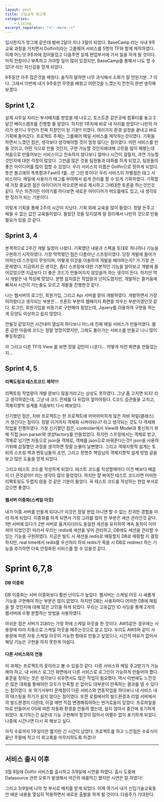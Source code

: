 ```yaml
---
layout: post
title: 신입교육 회고록
categories:
    - Living
excerpt_separator: "<!--more-->"
---
```


입사한지가 엊그제 같은데 벌써 2달이 지나 3월이 되었다. BaseCamp 라는 사내 9주 교육 과정을 거치면서 Dolfin이라는 그룹웨어 서비스를 5명의 TF와 함께 제작하였다. 이제 어느덧 9주차에 접어들었고 다음주면 실제 현업부서에 가서 일을 하게 될 것이다. 아직 한참이나 부족하고 가야할 일이 많이 있겠지만, BaseCamp를 통해서 나도 할 수 있다! 라는 자신감을 얻게 되었다.

9주동안 아주 많은것을 배웠다. 솔직히 말하면 너무 과식해서 소화가 잘 안된기분...? 이다. 그래서 이번에 내가 9주동안 무엇을 배웠고 어떤것을 느꼈는지 천천히 한번 생각해보겠다.

## Sprint 1,2

실제 사무실 자리는 부서배치를 받았을 때 나오고, 토스트존 같은곳에 컴퓨터를 놓고 2달간 베이스캠프를 진행할 줄 알았다. 하지만 1주차에 바로 내 자리를 받았다! 나만의 자리가 생기니 무언가 진짜 직장인이 된 기분!! 이였다. 여러가지 환경 설정을 끝내고 바로 기획에 들어갔다. 프로젝트 주제는 그룹웨어 메일 서비스를 제작하는것이였다. 기획을 하면서 느꼈던 점은, 생각보다 생각해야할 것이 엄청 많다는 점이였다. 어떤 서비스를 만들 것이고, 어떤 식으로 만들 것인지, 구현 가능할 것인지에대해 고민을 많이 해봤는데 처음으로 만들어보는 서비스이고 친숙하지 않다보니 얼마나 시간이 걸릴지, 과연 가능할 것인지에 대한 걱정이 많았다. 그만큼 많은 것을 팀원들과 대화를 하게 되었고, 팀원들의 좋은 아이디어를 많이 접할 수 있었다. 우리 서비스의 이름은 Dolfin으로 정하게 되었다. 뜻은 돌고래의 똑똑함과 Fast의 f를...딴 그런 뜻이다! 우리 서비스의 차별점은 태그 서비스이다. 메일에 사용자가 태그를 부여해서 쉽게 관리를 할 수 있게 기획하였다.
기획할때 가장 중요한 점은 아이디어가 떠오르면 바로 제시하고 그에대한 토론을 하는것인것 같다. 무슨 의견이든 이야기를 하다보면 새로운 아이디어가 떠오를때도 있고, 내 생각또한 정리가 되는 기분이다.

이렇게 기획을 통해 2주의 시간이 지났다.
기획 외에 교육을 많이 들었다. 정말 돈주고 배울 수 없는 값진 교육들이었다. 들었던 것들 잊지않게 잘 정리해서 나만의 것으로 만들 필요가 있을 것 같다.

## Sprint 3, 4

본격적으로 2주간 개발 일정이 나왔다. 기획했던 내용과 스펙을 토대로 하나하나 기능을 구현하기 시작하였다. 가장 막막했던 점은 다름아닌 스프링이였다. 당장 개발에 들어가야하는데 스프링이 무엇이며, 어떻게 이것을 이용하여 개발을 해야하는지? 가 가장 큰 문제였다. 지금와서 든 생각은, 좀더 스프링에 대한 기본적인 기능을 알아보고 개발에 들어갔었으면 지금보다 더 좋은 코드가 만들어지지 않았을까 하는 생각이 든다.
하지만 역시 개발은 내 적성에 맞았다. 분명 쉽지않은 작업량과 난이도였지만, 개발하는 즐거움에 빠져서 시간이 가는줄도 모르고 개발을 진행한것 같다.

나는 웹서버의 로그인, 회원가입, 그리고 Api 서버를 맡아 개발하였다. 개발하면서 가장 어려웠다고 생각되는 부분은... 프론트 부분의 웹페이지 화면을 띄우는 부분이였던것 같다. 로그인, 회원가입을 비동기로 구현해야 됬었는데, Jquery를 이용하여 구현을 하는게 모양도 이상하고 쉽지 않았다.

안될것 같았지만 시간내어 열심히 하다보니 어느새 진짜 메일 서비스가 만들어졌다. 물론 급한 마음에 코드는 정말 엉망이였지만, 그래도 돌아가는 서비스를 만들고 나니 많이 뿌듯하였다.

아 그리고 다른 TF의 View 를 보면 정말 감탄이 나온다... 어떻게 저런 화면을 만들었는지...

## Sprint 4, 5 

#### 리팩도링과 테스트코드 제작!!!
리팩토링 작업량이 개발 량보다 많을거라고는 상상도 못하였다. 그냥 좀 고치면 되지! 라고 생각하였는데, 그냥 내 코드 전체를 다 뒤집어 엎어야됬다. C코드 습관들을 고치고, 객체지향적 설계를 처음부터 다시 해보았다.

신기했던 점은, 자바 프로젝트는 한 프로젝트에 어마어마하게 많은 자바 파일(클래스) 가 생긴다는 점이다. 정말 이거까지 객체화 시켜야되나? 라고 생각되는 것도 다 객채화 작업을 진행하였다. 가장 신기했던 점은, controller에서 View와 Model과 통신하기 위해 직접 json parser와 생성factory를 만들었었다. 하지만 스프링에서는 객체로 받고, 객체로 넘기면 자동으로 json을 객체로, 객체를 json으로 바꿔준다는것!! json을 사용하기위해 삽질했던 과정을 생각하면 정말 눈물이 날뻔했다.
그리고 객체지향적 설계는 토비의 스프링 책과 멘토님들의 조언, 그리고 정명주 책임님의 객체지향적 설계 방법 글을 보고 많은 도움을 얻게 되었다.

그리고 테스트 코드를 작성하게 되었다. 테스트 코드를 작성할때마다 이건 배보다 배꼽이 더 큰것같아!! 라는 생각이 많이 들었었다. 하지만 잘 짜여진 테스트 코드라면 어떠한 리팩토링도 두렵지 않을 것 같은 기분이 들었다. 꼭 테스트 코드를 작성하는 현업 부서로 갔으면 좋겠다.

#### 웹서버 이중화(스케일 아웃)

내가 이중 서버를 만들게 되다니!! 이것은 정말 현업 아니면 할 수 없는 진귀한 경험을 미리 하게 되었다. 이중화를 하게 되면서 가장 고려를 많이 한 부분은 세션 관리인것 같다. 1번 서버에 있다가 2번 서버로 옮겨지더라도 동일한 세션을 유지하여 계속 동작이 이어져야 되었던것! 따라서 우리는 redis에 세션을 넣어 관리하고, DB에도 세션을 관리할 수 있는 기능을 구현하였다. 지금은 빌드 시 세션을 redis로 매핑할지 DB로 매핑할 지 결정하지만, real time에서 redis를 우선처리 하되 redis가 죽을 시 DB로 redirect 하는 기능을 추가하면 더욱 안정화된 서비스를 할 수 있을것 같다.

# Sprint 6,7,8

#### DB 이중화

DB 이중화는 서버 이중화보다 훨씬 난이도가 높았다. 웹서버는 스케일 아웃 시 새롭게 기능을 구현해야 하는 부분은 많이 없었다. 하지만 DB는 사용자마다 어떠한 DB에 매핑을 할 것인지에 대해 많은 고민을 하게 되었다. 우리는 고유값인 ID 샤딩을 통해 2개의 웹서버에 수평 분할하는 방법을 사용하였다. 

아쉬운 점은 서버가 2대라는 가정 하에 스케일 아웃을 한 것이다. AWS같은 경우에는 사용량에 따라 자동으로 스케일 아웃을 해주는것으로 알고 있다. 우리도 AWS와 같이 사용량에 따른 자동 스케일 아웃이 가능한 형태로 만들고 싶었으나, 시간적 여유가 없어서 해당 기능은 구현을 하지 못한게 아쉽다.


#### 다른 서비스와의 연동

이 과제는 프로젝트의 꽃이라고 볼 수 있을것 같다. 다른 서비스와 메일 주고받기가 가능해야 하고, 내 서비스 로그인 화면에서 다른 서비스로 로그인이 가능하게 만들어야 했다. 표준을 정하는 것은 생각보다 쉬우면서도 많은 작업이 필요했다. 역시 이번에도 느낀것은 많은 대화를 통해야만 모두가 만족할 순 없어도 대부분이 만족하는 결과를 낼 수 있다는 점이였다. 또 여기서부터 문제점이 다른 서비스와 연동작업을 하다보니 내 서비스 내의 테스팅을 하기가 쉽지 않다는 점이였다. 또한 로컬에서의 빌드환경과 리얼 서버에서의 빌드환경이 다른데, 이걸 매번 직접 변경해줘야하는 번거로움이 있었다. 프로파일을 따로 만들어서 OS에 따른 자동화 환경을 만들려 했는데, 쉽지 않아서 중간에 포기하게 되었다. 포기하는건 싫은데 기능 구현해야 할것이 많아서 어쩔수 없이 포기하게 되었다. 나중에 시간나면 다시 꼭 해보고 싶다.


아직 수료까지 1주일이란 짧지만 긴 시간이 남았다.
프로젝트를 하고 느낀점은 수료식이 끝난 주말에 적고 이 회고록을 마무리하도록 하겠다!

- - -
## 서비스 출시 이후

3월 8일에 Dolfin 서비스를 출시하고 3/9일에 시연을 하였다. 출시 도중에 Datasource 관련 오류가 발생해서 약간의 애를먹긴 했지만 시연은 잘 하였다!

그리고 3/9일에 나의 첫 부서로 배치를 받게 되었다. 이제 여기서 내가 신입기술교육동안 배운 내용을 열심히 적용하면서 새로운 출발을 하게 될 것이다. 다음주가 기대된다.